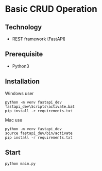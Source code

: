 # Basic CRUD Operation

## Technology

- REST framework (FastAPI)

## Prerequisite

- Python3

## Installation

Windows user

```
python -m venv fastapi_dev
fastapi_dev\Scripts\activate.bat
pip install -r requirements.txt
```

Mac use

```
python -m venv fastapi_dev
source fastapi_dev/bin/activate
pip install -r requirements.txt
```

## Start

```
python main.py
```
